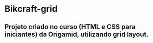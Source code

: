 # Bikcraft-grid

## Projeto criado no curso (HTML e CSS para iniciantes) da Origamid, utilizando grid layout.
